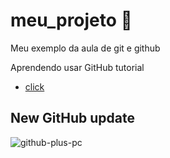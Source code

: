 # meu_projeto 🚀
Meu exemplo da aula de git e github

Aprendendo usar GitHub tutorial
+ <a href="https://caioaquino29.github.io/git_teste/">click</a>
## New GitHub update

![github-plus-pc](https://github.com/caioaquino29/git_teste/assets/115197086/bf887c6b-1793-448f-9bb7-06fd50d82ae4)

